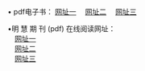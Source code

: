 &#8226; pdf电子书：
<a href="http://22.dynssl.com/p/" target="_blank">网址一</a>
　<a href="http://wi55.ga/p/" target="_blank">网址二</a>
　<a href="http://d7.dnsrd.com:81/p/" target="_blank">网址三</a><br />

&#8226;明 慧 期 刊 (pdf) 在线阅读网址：<br />
　<a href="http://22.dynssl.com:81/p/" target="_blank">网址一</a><br />
　<a href="http://wi55.ga/p/" target="_blank">网址二</a><br />
　<a href="http://d7.dnsrd.com/p/" target="_blank">网址三</a><br />
